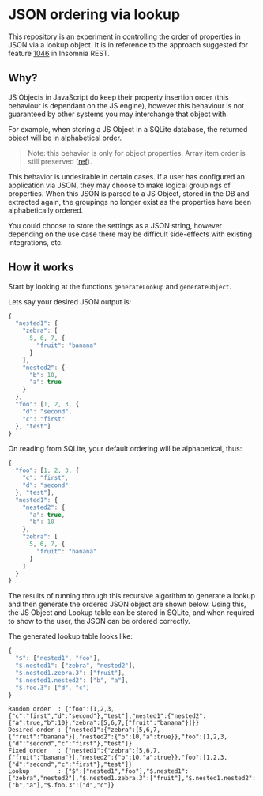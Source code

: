 # JSON ordering via lookup

This repository is an experiment in controlling the order of properties in JSON via a lookup object. It is in reference to the approach suggested for feature [1046](https://github.com/getinsomnia/insomnia/issues/1046#issuecomment-486419705) in Insomnia REST.

## Why?

JS Objects in JavaScript do keep their property insertion order (this behaviour is dependant on the JS engine), however this behaviour is not guaranteed by other systems you may interchange that object with.

For example, when storing a JS Object in a SQLite database, the returned object will be in alphabetical order.

> Note: this behavior is only for object properties. Array item order is still preserved ([ref](https://stackoverflow.com/a/7214312)).

This behavior is undesirable in certain cases. If a user has configured an application via JSON, they may choose to make logical groupings of properties. When this JSON is parsed to a JS Object, stored in the DB and extracted again, the groupings no longer exist as the properties have been alphabetically ordered.

You could choose to store the settings as a JSON string, however depending on the use case there may be difficult side-effects with existing integrations, etc.

## How it works

Start by looking at the functions `generateLookup` and `generateObject`.

Lets say your desired JSON output is:

```js
{
  "nested1": {
    "zebra": [
      5, 6, 7, {
        "fruit": "banana"
      }
    ],
    "nested2": {
      "b": 10,
      "a": true
    }
  },
  "foo": [1, 2, 3, {
    "d": "second",
    "c": "first"
  }, "test"]
}
```

On reading from SQLite, your default ordering will be alphabetical, thus:

```js
{
  "foo": [1, 2, 3, {
    "c": "first",
    "d": "second"
  }, "test"],
  "nested1": {
    "nested2": {
      "a": true,
      "b": 10
    },
    "zebra": [
      5, 6, 7, {
        "fruit": "banana"
      }
    ]
  }
}
```

The results of running through this recursive algorithm to generate a lookup and then generate the ordered JSON object are shown below. Using this, the JS Object and Lookup table can be stored in SQLite, and when required to show to the user, the JSON can be ordered correctly.

The generated lookup table looks like:

```js
{
  "$": ["nested1", "foo"],
  "$.nested1": ["zebra", "nested2"],
  "$.nested1.zebra.3": ["fruit"],
  "$.nested1.nested2": ["b", "a"],
  "$.foo.3": ["d", "c"]
}
```

```
Random order  : {"foo":[1,2,3,{"c":"first","d":"second"},"test"],"nested1":{"nested2":{"a":true,"b":10},"zebra":[5,6,7,{"fruit":"banana"}]}}
Desired order : {"nested1":{"zebra":[5,6,7,{"fruit":"banana"}],"nested2":{"b":10,"a":true}},"foo":[1,2,3,{"d":"second","c":"first"},"test"]}
Fixed order   : {"nested1":{"zebra":[5,6,7,{"fruit":"banana"}],"nested2":{"b":10,"a":true}},"foo":[1,2,3,{"d":"second","c":"first"},"test"]}
Lookup        : {"$":["nested1","foo"],"$.nested1":["zebra","nested2"],"$.nested1.zebra.3":["fruit"],"$.nested1.nested2":["b","a"],"$.foo.3":["d","c"]}
```